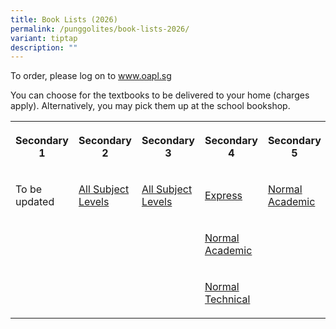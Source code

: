 ```yaml
---
title: Book Lists (2026)
permalink: /punggolites/book-lists-2026/
variant: tiptap
description: ""
---
```

<p>To order, please log on to&nbsp;<a href="http://www.oapl.sg/" rel="noopener noreferrer nofollow" target="_blank">www.oapl.sg</a>
</p>
<p>You can choose for the textbooks to be delivered to your home (charges
apply). Alternatively, you may pick them up at the school bookshop.</p>
<table style="minWidth: 125px">
<colgroup>
<col>
<col>
<col>
<col>
<col>
</colgroup>
<tbody>
<tr>
<th rowspan="1" colspan="1">
<p>Secondary 1</p>
</th>
<th rowspan="1" colspan="1">
<p>Secondary 2</p>
</th>
<th rowspan="1" colspan="1">
<p>Secondary 3</p>
</th>
<th rowspan="1" colspan="1">
<p>Secondary 4</p>
</th>
<th rowspan="1" colspan="1">
<p>Secondary 5</p>
</th>
</tr>
<tr>
<td rowspan="1" colspan="1">
<p>To be updated</p>
</td>
<td rowspan="1" colspan="1">
<p><a href="/files/Booklist_2026_PGS_S2.pdf" rel="noopener noreferrer nofollow" target="_blank">All Subject Levels</a>
</p>
<p></p>
</td>
<td rowspan="1" colspan="1">
<p><a href="/files/Sec_3Exp_Booklist_2025.pdf" rel="noopener noreferrer nofollow" target="_blank">All Subject Levels</a>
</p>
</td>
<td rowspan="1" colspan="1">
<p><a href="/files/Booklist_2026_PGS_S4E.pdf" rel="noopener nofollow" target="_blank">Express</a>
</p>
</td>
<td rowspan="1" colspan="1">
<p><a href="/files/Booklist_2026_PGS_S5NA.pdf" rel="noopener nofollow" target="_blank">Normal Academic</a>
</p>
</td>
</tr>
<tr>
<td rowspan="1" colspan="1">
<p></p>
</td>
<td rowspan="1" colspan="1">
<p></p>
</td>
<td rowspan="1" colspan="1">
<p></p>
</td>
<td rowspan="1" colspan="1">
<p><a href="/files/Booklist_2026_PGS_S4NA.pdf" rel="noopener nofollow" target="_blank">Normal Academic</a>
</p>
</td>
<td rowspan="1" colspan="1">
<p></p>
</td>
</tr>
<tr>
<td rowspan="1" colspan="1">
<p></p>
</td>
<td rowspan="1" colspan="1">
<p></p>
</td>
<td rowspan="1" colspan="1">
<p></p>
</td>
<td rowspan="1" colspan="1">
<p><a href="/files/Booklist_2026_PGS_S4NT.pdf" rel="noopener nofollow" target="_blank">Normal Technical</a>
</p>
</td>
<td rowspan="1" colspan="1">
<p></p>
</td>
</tr>
</tbody>
</table>
<p>
<br>
<br>
</p>